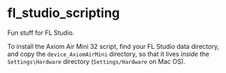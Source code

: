 # fl_studio_scripting
Fun stuff for FL Studio.

To install the Axiom Air Mini 32 script, find your FL Studio data directory, and copy the `device_AxiomAirMini` directory, so that it lives _inside_ the `Settings\Hardware` directory (`Settings/Hardware` on Mac OS).
